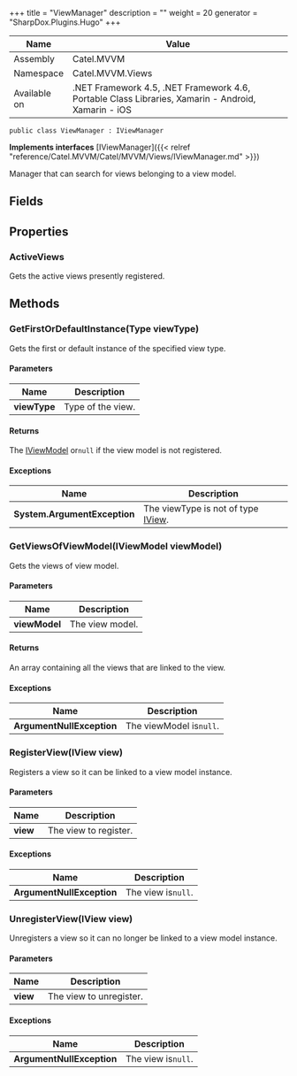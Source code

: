 

+++
title = "ViewManager" 
description = ""
weight = 20
generator = "SharpDox.Plugins.Hugo"
+++

Name|Value
---|---
Assembly|Catel.MVVM
Namespace|Catel.MVVM.Views
Available on|.NET Framework 4.5, .NET Framework 4.6, Portable Class Libraries, Xamarin - Android, Xamarin - iOS

```
public class ViewManager : IViewManager
```

**Implements interfaces**
[IViewManager]({{< relref "reference/Catel.MVVM/Catel/MVVM/Views/IViewManager.md" >}})

Manager that can search for views belonging to a view model.

## Fields

## Properties

### ActiveViews

Gets the active views presently registered.

## Methods

### GetFirstOrDefaultInstance(Type viewType)

Gets the first or default instance of the specified view type.

#### Parameters

Name|Description
---|---
**viewType**|Type of the view.

#### Returns

The [IViewModel](#) or`null` if the view model is not registered.

#### Exceptions

Name|Description
---|---
**System.ArgumentException**|The viewType is not of type [IView](#).

### GetViewsOfViewModel(IViewModel viewModel)

Gets the views of view model.

#### Parameters

Name|Description
---|---
**viewModel**|The view model.

#### Returns

An array containing all the views that are linked to the view.

#### Exceptions

Name|Description
---|---
**ArgumentNullException**|The viewModel is`null`.

### RegisterView(IView view)

Registers a view so it can be linked to a view model instance.

#### Parameters

Name|Description
---|---
**view**|The view to register.

#### Exceptions

Name|Description
---|---
**ArgumentNullException**|The view is`null`.

### UnregisterView(IView view)

Unregisters a view so it can no longer be linked to a view model instance.

#### Parameters

Name|Description
---|---
**view**|The view to unregister.

#### Exceptions

Name|Description
---|---
**ArgumentNullException**|The view is`null`.

